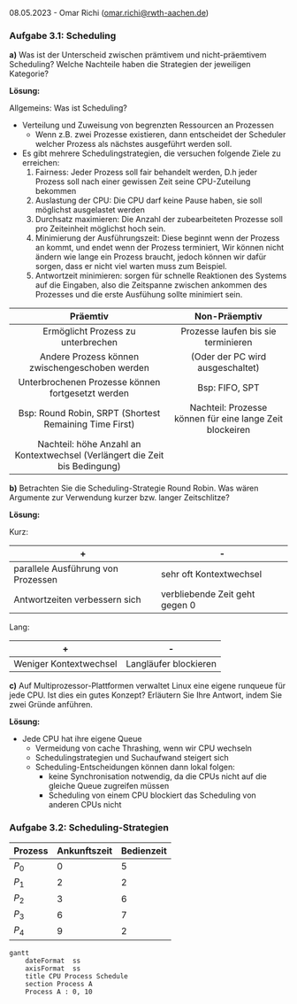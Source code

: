 08.05.2023 - Omar Richi (omar.richi@rwth-aachen.de)

### Aufgabe 3.1: Scheduling

 **a)** Was ist der Unterscheid zwischen prämtivem und nicht-präemtivem Scheduling? Welche Nachteile haben die Strategien der jeweiligen Kategorie?

**Lösung:**

Allgemeins: Was ist Scheduling?
- Verteilung und Zuweisung von begrenzten Ressourcen an Prozessen
	- Wenn z.B. zwei Prozesse existieren, dann entscheidet der Scheduler welcher Prozess als nächstes ausgeführt werden soll.
- Es gibt mehrere Schedulingstrategien, die versuchen folgende Ziele zu erreichen:
	1. Fairness: Jeder Prozess soll fair behandelt werden, D.h jeder Prozess soll nach einer gewissen Zeit seine CPU-Zuteilung bekommen
	2. Auslastung der CPU: Die CPU darf keine Pause haben, sie soll möglichst ausgelastet werden
	3. Durchsatz maximieren: Die Anzahl der zubearbeiteten Prozesse soll pro Zeiteinheit möglichst hoch sein.
	4. Minimierung der Ausführungszeit: Diese beginnt wenn der Prozess an kommt, und endet wenn der Prozess terminiert, Wir können nicht ändern wie lange ein Prozess braucht, jedoch können wir dafür sorgen, dass er nicht viel warten muss zum Beispiel.
	5. Antwortzeit minimieren: sorgen für schnelle Reaktionen des Systems auf die Eingaben, also die Zeitspanne zwischen ankommen des Prozesses und die erste Ausfühung sollte minimiert sein.


|                                  Präemtiv                                   |                      Non-Präemptiv                       |
|:---------------------------------------------------------------------------:|:--------------------------------------------------------:|
|                     Ermöglicht Prozess zu unterbrechen                      |           Prozesse laufen bis sie terminieren            |
|               Andere Prozess können zwischengeschoben werden                |             (Oder der PC wird ausgeschaltet)             |
|              Unterbrochenen Prozesse können fortgesetzt werden              |                      Bsp: FIFO, SPT                      |
|           Bsp: Round Robin, SRPT (Shortest Remaining Time First)            | Nachteil: Prozesse können für eine lange Zeit blockeiren |
| Nachteil: höhe Anzahl an Kontextwechsel (Verlängert die Zeit bis Bedingung) |                                                          |


**b)** Betrachten Sie die Scheduling-Strategie Round Robin. Was wären Argumente zur Verwendung kurzer bzw. langer Zeitschlitze?

**Lösung:**

Kurz:

| +                                | -                              |
| -------------------------------- | ------------------------------ |
| parallele Ausführung von Prozessen | sehr oft Kontextwechsel        |
| Antwortzeiten verbessern sich    | verbliebende Zeit geht gegen 0 |

Lang:

| +                      | -                     |
| ---------------------- | --------------------- |
| Weniger Kontextwechsel | Langläufer blockieren |


**c)** Auf Multiprozessor-Plattformen verwaltet Linux eine eigene runqueue für jede CPU. Ist dies ein gutes Konzept? Erläutern Sie Ihre Antwort, indem Sie zwei Gründe anführen.


**Lösung:**
- Jede CPU hat ihre eigene Queue
	- Vermeidung von cache Thrashing, wenn wir CPU wechseln
	- Schedulingstrategien und Suchaufwand steigert sich
	- Scheduling-Entscheidungen können dann lokal folgen:
		- keine Synchronisation notwendig, da die CPUs nicht auf die gleiche Queue zugreifen müssen
		- Scheduling von einem CPU blockiert das Scheduling von anderen CPUs nicht

### Aufgabe 3.2: Scheduling-Strategien

| Prozess | Ankunftszeit | Bedienzeit |
| ------- | ------------ | ---------- |
| $P_0$   | 0            | 5          |
| $P_1$   | 2            | 2          |
| $P_2$   | 3            | 6          |
| $P_3$   | 6            | 7          |
| $P_4$   | 9            | 2          |

```mermaid
gantt
    dateFormat  ss
    axisFormat  ss
    title CPU Process Schedule
    section Process A
    Process A : 0, 10
```
